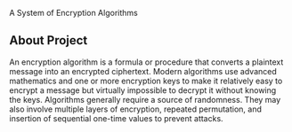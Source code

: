 A System of Encryption Algorithms





## About Project
An encryption algorithm is a formula or procedure that converts a plaintext message into an encrypted ciphertext. Modern algorithms use advanced mathematics and one or more encryption keys to make it relatively easy to encrypt a message but virtually impossible to decrypt it without knowing the keys. Algorithms generally require a source of randomness. They may also involve multiple layers of encryption, repeated permutation, and insertion of sequential one-time values to prevent attacks.
<img src="https://raw.githubusercontent.com/ebrahim64/ebrahim/encryption.png" alt="">
